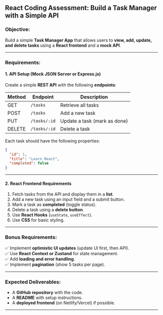 ## **React Coding Assessment: Build a Task Manager with a Simple API**  

### **Objective:**  
Build a simple **Task Manager App** that allows users to **view, add, update, and delete tasks** using a **React frontend** and a **mock API**.

---

### **Requirements:**  

#### **1. API Setup (Mock JSON Server or Express.js)**
Create a simple **REST API** with the following **endpoints**:  

| Method | Endpoint       | Description                |
|--------|--------------|----------------------------|
| GET    | `/tasks`      | Retrieve all tasks         |
| POST   | `/tasks`      | Add a new task             |
| PUT    | `/tasks/:id`  | Update a task (mark as done) |
| DELETE | `/tasks/:id`  | Delete a task              |

Each task should have the following properties:  
```json
{
  "id": 1,
  "title": "Learn React",
  "completed": false
}
```

---

#### **2. React Frontend Requirements**  
1. Fetch tasks from the API and display them in a **list**.  
2. Add a new task using an input field and a submit button.  
3. Mark a task as **completed** (toggle status).  
4. Delete a task using a **delete button**.  
5. Use **React Hooks** (`useState`, `useEffect`).  
6. Use **CSS** for basic styling.  

---

### **Bonus Requirements:**  
✅ Implement **optimistic UI updates** (update UI first, then API).  
✅ Use **React Context or Zustand** for state management.  
✅ Add **loading and error handling**.  
✅ Implement **pagination** (show 5 tasks per page).  

---

### **Expected Deliverables:**  
- A **GitHub repository** with the code.  
- A **README** with setup instructions.  
- A **deployed frontend** (on Netlify/Vercel) if possible.  

---
